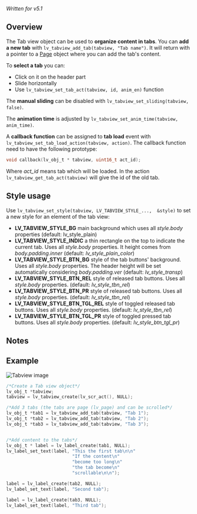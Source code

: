 _Written for v5.1_

## Overview

The Tab view object can be used to **organize content in tabs**. You can **add a new tab** with `lv_tabview_add_tab(tabview, "Tab name")`. It will return with a pointer to a [Page](https://github.com/littlevgl/lvgl/wiki/Page) object where you can add the tab's content.

To **select a tab** you can:

- Click on it on the header part
- Slide horizontally 
- Use `lv_tabview_set_tab_act(tabview, id, anim_en)` function

The **manual sliding** can be disabled with `lv_tabview_set_sliding(tabview, false)`.

The **animation time** is adjusted by `lv_tabview_set_anim_time(tabview, anim_time)`.

A **callback function** can be assigned to **tab load** event with `lv_tabview_set_tab_load_action(tabview, action)`. The callback function need to have the following prototype:

```c
void callback(lv_obj_t * tabview, uint16_t act_id);
```

Where _act_id_ means tab which will be loaded. In the action `lv_tabview_get_tab_act(tabview)` will give the id of the old tab.

## Style usage

Use `lv_tabview_set_style(tabview, LV_TABVIEW_STYLE_...,  &style)` to set a new style for an element of the tab view:

- **LV_TABVIEW_STYLE_BG** main background which uses all _style.body_ properties (default: lv_style_plain)
- **LV_TABVIEW_STYLE_INDIC** a thin rectangle on the top to indicate the current tab. Uses all _style.body_ properties. It height comes from _body.padding.inner_ (default: _lv_style_plain_color_)
- **LV_TABVIEW_STYLE_BTN_BG** style of the tab buttons' background. Uses all _style.body_ properties. The header height will be set automatically considering _body.padding.ver_ (default: _lv_style_transp_)
- **LV_TABVIEW_STYLE_BTN_REL** style of released tab buttons. Uses all _style.body_ properties.  (default: _lv_style_tbn_rel_)
- **LV_TABVIEW_STYLE_BTN_PR** style of released tab buttons. Uses all _style.body_ properties.  (default: _lv_style_tbn_rel_)
- **LV_TABVIEW_STYLE_BTN_TGL_REL** style of toggled released tab buttons. Uses all _style.body_ properties.  (default: _lv_style_tbn_rel_)
- **LV_TABVIEW_STYLE_BTN_TGL_PR** style of toggled pressed tab buttons. Uses all _style.body_ properties.  (default: _lv_style_btn_tgl_pr_)

## Notes

## Example
![Tabview image](https://raw.githubusercontent.com/wiki/littlevgl/lvgl/img/tab-view-lv_tabview.png)
```c
/*Create a Tab view object*/
lv_obj_t *tabview;
tabview = lv_tabview_create(lv_scr_act(), NULL);

/*Add 3 tabs (the tabs are page (lv_page) and can be scrolled*/
lv_obj_t *tab1 = lv_tabview_add_tab(tabview, "Tab 1");
lv_obj_t *tab2 = lv_tabview_add_tab(tabview, "Tab 2");
lv_obj_t *tab3 = lv_tabview_add_tab(tabview, "Tab 3");


/*Add content to the tabs*/
lv_obj_t * label = lv_label_create(tab1, NULL);
lv_label_set_text(label, "This the first tab\n\n"
                         "If the content\n"
                         "become too long\n"
                         "the tab become\n"
                         "scrollable\n\n");

label = lv_label_create(tab2, NULL);
lv_label_set_text(label, "Second tab");

label = lv_label_create(tab3, NULL);
lv_label_set_text(label, "Third tab");
```